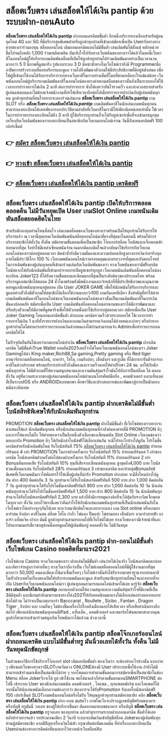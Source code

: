 # สล็อตเว็บตรง เล่นสล็อตให้ได้เงิน pantip  ด้วยระบบฝาก-ถอนAuto

**สล็อตเว็บตรง เล่นสล็อตให้ได้เงิน pantip** ฝากถอนเครดิตขขั้นต่ำ  อีกหนึ่งบริการทางเลือกสำหรับผู้คนยุคใหม่ 4G และ 5G ที่มีบริการสุดพิเศษสำหรับลูกค้าทุกท่านที่เข้ามาสมัครเพื่อเปิด Userกับทางทางค่ายของเราร่วมลงทุน สล็อตออนไลน์ เติมถอนเครดิตแบบไม่มีขั้นต่ำ เล่นเดิมพันได้ตั้งแต่ หลักหน่วยขึ้นไปจนถึงหลัก 1,000 ร่วมเพลิดเพลิน บันเทิงใจไปกับทางเว็บพนันของทางเราได้แล้วในตอนี้เว็บคาสิโนออนไลน์ผู้ให้บริการเกมเดิมพันสล็อตที่เปิดให้ลูกค้าทุกท่านได้ร่วมเดิมพันมาอย่างเป็นเวลานานมากกว่า 5 ปี มีภาพที่ดูสมจริง รูปแบบระบบ 3 D
มิหนำซ้ำทางในเว็บไซต์เรายังมี Programmerมืออาชีพการสร้างระบบที่คอยบริการและดูแล  รวมไปถึงพัฒนาตัวเกมให้มีประสิทธิภาพที่ดีอยู่สม่ำเสมอ เพื่อให้ผู้ที่เข้ามาใช้งานได้รับการบริการจากทางเว็บคาสิโนเราอย่างเต็มที่โดยที่ขาดเหลืออะไรแม้แต่น้อย เว็บพนันออนไลน์ผู้บริการเกมเดิมพันคาสิโนออนไลน์ของทางค่ายเกมสล็อตของเรานั้นยังเป็นระบบออโต้ใช้เวลาการทำรายการไม่เกิน 2 นาที ต่อการทำรายการ นับได้เลยว่าทันใจรวดเร็ว และสะดวกสบายสำหรับผู้เล่นแน่นอนและไม่ต้องแจ้งพนักงานที่ทำให้เสียเวลาอีกต่อไปเมื่อทำรายการฝากงินกับผู้เล่นพนันทุกคน
ลูกค้าทุกท่านที่สนใจอยากจะลองร่วมเล่นเกม **สล็อตเว็บตรง เล่นสล็อตให้ได้เงิน pantip** เกม SLOT  หรือ ***สล็อตเว็บตรง เล่นสล็อตให้ได้เงิน pantip*** เกมเดิมพันคาสิโนนักเล่นเกมพนันทุกคนสามารถลงทะเบียนได้เลยเพียงกรอกประวัติตามลำดับที่เว็บคาสิโนเรามีให้เพียงนิดหน่อยเท่านั้น ใช้เวลาในการทำรายการลงทะเบียนไม่ถึง 3 นาที ผู้ใช้บริการทุกท่านก็จะได้รับยูสเซอร์เพื่อที่จะเข้ามาสนุกสุดเหวี่ยงกับเว็บเดิมพันของเราลงทะเบียนเป็นสมาชิกกับเว็บเกมออนไลน์เราณ วันนี้รับเลยเครดิตฟรี 100 เปอร์เซ็นต์

## 👉 [สมัคร สล็อตเว็บตรง เล่นสล็อตให้ได้เงิน pantip](https://archa888.com/)
## 👉 [ทางเข้า สล็อตเว็บตรง เล่นสล็อตให้ได้เงิน pantip](https://archa888.com/)
## 👉 [สล็อตเว็บตรง เล่นสล็อตให้ได้เงิน pantip เครดิตฟรี](https://archa888.com/)

## สล็อตเว็บตรง เล่นสล็อตให้ได้เงิน pantip เปิดให้บริการตลอด ตลอดคืน ไม่มีวันหยุดเปิด User เกมSlot Online เกมพนันเดิมพันสล็อตยอดฮิตในไทย

สำหรับนักลงทุนท่านไหนที่สนใจ เล่นเกมสล็อตของเว็บของทางเราพร้อมเปิดให้ทุกท่านได้รับการให้บริการแล้ว ณ เวลานี้สุดยอดเว็บเดิมพันพนันสล็อตออนไลน์มาที่แรงที่สุดมาในตอนนี้ พร้อมให้การบริการสมาชิกได้ทั้งวัน ทั้งคืน สมัครตามขั้นตอนเพื่อเป็นสมาชิก โจ๊กเกอร์สล็อต โบนัสและแจ็กพอตเข้าบ่อยมากที่สุด จึงทำให้มีเหล่าเซียนพนันจำนวนมากติดอกติดใจแล้วกลับมาใช้บริการกับเว็บเกมออนไลน์ของเราต่ออยู่ตลอดเวลา มิหนำซ้ำยังมีความมั่นคงและความปลอดภัยสูงทางการเงินจ่ายจริงทุกบาทไม่มีประวัติโกง 100 % เว็บเกมพนันออนไลน์เราครอบคลุมและครบวงจรที่สุดและยังตอบโจทย์ในการเดิมพันของผู้เล่นทุกคนที่เข้ามาร่วมเล่นกับเว็บเดิมพันของเรา
ทางเว็บพนันของเรามีฟรีเครดิตโบนัสแจกให้กับนักเดิมพันที่เข้ามาทำรายการเปิดยูสเซอร์ทุกยูส เว็บเกมพนันเดิมพันสล็อตออนไลน์ลงทะเบียน Joker123 ที่ได้รับความชื่นชอบและนิยมมากที่สุดเป็นระดับต้นๆของประเทศไทย พร้อมบริการดูแลสมาชิกได้ตลอด 24 ชั่วโมงพร้อมยังมีพนักงานและเจ้าหน้าที่ที่มีประสิทธิภาพและคุณภาพคอยดูแลนักพนันทุกคนอยู่ตลอด เปิด User JOKER GAME เพื่อให้นักพนันได้รับการบริการและดูแลอย่างทั่วถึงมีตัวเกมให้สมาชิกได้เลือกใช้งานมากกว่า100 เกมกันเลยทีเดียว
สิ่งสำคัญที่ทำให้ค่ายเกมเดิมพันพนันคาสิโนออนไลน์ของเว็บเกมพนันออนไลน์ของเรานั้นเป็นเกมเดิมพันคาสิโนการเงินมั่นคงปลอดภัย สมัครเพื่อเปิด User  เกมเดิมพันสล็อตออนไลน์ค่ายเกมของเราได้มีการพัฒนาและปรับปรุงตัวเกมให้มีภาพที่ดูสมจริงเพื่อให้ตัวเกมนั้นน่าใช้บริการอยู่ตลอดเวลา สมัครเพื่อเปิด User Joker Gaming โอนถอนเครดิตขั้นต่ำ ฝากถอน เครดิตรวดเร็วด้วยระบบออโต้ ใช้เวลาการทำรายการไม่เกิน 1 นาทีทั้งรายการฝากเงินและถอนเงินสามารถแจ้งถอนได้ด้วยตนเองง่ายๆ หรือถ้าหากลูกค้าท่านใดไม่สามารถทำรายการถอนเงินด้วยตนเองได้ท่านสามารถแจ้ง Adminเพื่อทำรายการถอนเครดิตให้ได้

ในปัจจุบันยืนยันได้เลยว่าเกมออนไลน์ทำเงิน **สล็อตเว็บตรง เล่นสล็อตให้ได้เงิน pantip** ฝากเติมเครดิต ไม่มีขั้นต่ำTrue Wallet ยอดฮิต2021เลยก็ว่าได้โดยเว็บเกมพนันออนไลน์ของเรา Joker Gamingได้นำ  King maker,Rich88,Sa gaming,Pretty gaming  หรือ Red tiger อาณาจักรเกมสล็อตออนไลน์, บาคาร่า, ไฮโล, เกมยิงปลา, เสือมังกร และรูเล็ต ที่ได้การการันตีจากจากคาสิโนต่างประเทศ พร้อมบริการอย่างทั่วถึงมั่นคงและรวดเร็วคอยให้คำปรึกษา 24 ชม. มาให้กับนักพนันทุกท่าน ได้มีตัวเกมที่ให้ความสนุกสนานและความมันส์สุดเร้าใจมันไปกับการปั่นสล็อต ได้ ตลอดทั้งวัน อยู่ที่ความสะดวกของผู้เล่นเกมพนันออนไลน์ผ่านบนโทรศัพท์มือถือ , คอมพิวเตอร์ และแท็บเลตที่เป็นระบบIOS หรือ ANDROIDแบบพกพา ศึกษาวิธีและประสบการณ์และพัฒนาสู่การเป็นนักแทงพนันระดับเทพ

## สล็อตเว็บตรง เล่นสล็อตให้ได้เงิน pantip ฝากเครดิตไม่มีขั้นต่ำ โบนัสสิทธิพิเศษให้กับนักเดิมพันทุกท่าน

 PROMOTION  **สล็อตเว็บตรง เล่นสล็อตให้ได้เงิน pantip** ฝากไม่มีขั้นต่ำ ที่เว็บไซต์ของเราอยากจะนำเสนอให้แก่  นักเดิมพันทุกคน หรือนักเล่นเกมพนันทุกคนที่กำลังค้นหาค่ายที่มี  PROMOTION ดีๆ และการให้แบบไม่กั๊ก ให้ค่ายของเราเป็นอีกหนึ่งตัวเลือกของเซียนพนัน Slot Online เว็บเกมของเรา ขอบอกกับ Promotion ดีๆ ให้กับนักล่าโบนัสฟรีได้เลือกเล่นกัน จะมีโปรอะไรบ้างไปดูกัน
โปรโมชั่นเครดิตสำหรับนักเดิมพันใหม่ รับโบนัสทันที 75% [สล็อตเว็บตรง เล่นสล็อตให้ได้เงิน pantip](https://archa888.com/) ทำยอดเทิร์นแค่ 4 เท่า
 PROMOTION ในการฝากครั้งแรก รับโบนัสทันที 15% ทำยอดเทิร์นแค่ 1 เท่าของเครดิต
โบนัสเครดิตฝากครั้งต่อไปของฝากครั้งแรก รับโบนัสทันที 11% ทำยอดเทิร์นแค่ 2 เท่า
Bonusคืนยอดเสีย รับโบนัสทันที 10% ทุนที่เสียจากเซียนพนันทุกคน สูงสุดถึง4,000 บาท
โบนัสชวนเพื่อนมาเล่น รับโบนัสทันที 28% ทำยอดเทิร์นแค่ 3 เท่าของเครดิต
และท้ายสุดBonusสิทธิพิเศษที่เว็บเกมพนันเราได้คัดสรรไว้ให้เพื่อผู้เล่นที่น่ารัก  Promotion ฝากบ่อย จะมีสิ่งไหนบ้างไปดูกัน
ฝาก 400 ติดต่อกัน 3 วัน ทุกท่านจะได้รับโบนัสเครดิตฟรีทันที 500 บาท
ฝาก 1,000 ติดต่อกัน 7 วัน ลูกค้าทุกท่านจะได้รับโปรโมชั่นเครดิตฟรีทันที 900 บาท
ฝาก 1,000 ติดต่อกัน 10 วัน นักเล่นพนันทุกท่านจะได้รับโปรโมชั่นเครดิตฟรีทันที 1,500 บาท
ฝาก 800 ติดต่อกัน 15 วัน นักเดิมพันทุกท่านจะได้รับโบนัสเครดิตฟรีทันที 2,300 บาท
แล้วก็ยังมีการหมุนกงล้อที่จะได้ลุ้นรับรางวัลแจ็กพอตในทุกเวลา ทั้งวัน บอกไว้ตรงนี้เลยว่าคืนกำไรให้กับนักเล่นเกมพนันทุกท่านที่เป็นนักเล่นพนันกับในเว็บไซต์เราได้อย่างจุกๆกันไปเลย หากว่าสมาชิกติดใจและอยากจะแทง เกม Slot online หรือเกมบาคาร่าสด ยิงปลา คาสิโนสด สล็อต ไฮโล กำถั่ว ไพ่แคง ปั่นแปะ ไพ่สามกอง เสือมังกร บาคาร่าสายฟ้า บาคาร่า แบ็คแจ๊ค เก้าเก ดัมมี่ ลูกค้าทุกท่านสามารถกดไปที่เว็บไซต์ได้เลย ทางเว็บของเรามีเจ้าหน้าที่และโปรแกรมเมอร์เชี่ยวชาญด้านนี้คอยดูแลให้ผู้เดิมพันอยู่ ตลอดทั้งวัน ไม่มีวันหยุด

## สล็อตเว็บตรง เล่นสล็อตให้ได้เงิน pantip ฝาก-ถอนไม่มีขั้นต่ำ  เว็บไซต์เกม Casino ยอดฮิตที่มาแรง2021

เว็บไซต์เกม Casino ทางเว็บเกมของเรา ฝากเล่นไม่มีขั้นต่ำ เล่นง่ายได้เงินจริง โบนัสเครดิตแตกบ่อยและอัตราจ่ายสูงกว่าค่ายอื่นๆ ทางเว็บเราถือว่าเป็น เว็บไซต์เกมสล็อตออนไลน์ที่มีผู้ใช้งานมากที่สุดมากกว่า 50,000 คนและมีแนวโน้มจะขึ้นเรื่อยๆ เว็บไซต์เรานั้นยังได้รับจากมาตราฐานจากบ่อนคาสิโนทั่วประเทศในเรื่องของเปิดให้บริการเกมพนันและดูแล สำหรับสมาชิกทุกท่านที่สนใจและอยากที่จะเปิด Userกับเว็บเกมพนันออนไลน์เรา ผู้เล่นทุกคนสามารถแอดไลน์เข้ามาได้เลย
	มารู้จัก **สล็อตเว็บตรง เล่นสล็อตให้ได้เงิน pantip** ออกแบบตัวเกมให้ความสนุกและความมันส์สุดเร้าใจที่มีเกมที่เป็น 3มิติสุดล้ำ และมีเกมกำลังมาแรงแซงทางโค้ง2021ให้กับยอดนิยมมาแรงได้เลือกเล่นอย่างหลากหลายนับไม่ถ้วน  ไม่ว่าจะเป็นเกมบาคาร่า Bacccarat , Roullete , Sicbo , Fantan , Dragon Tiger , ยิงปลา และ เกมอื่นๆ ไม่ต้องขึ้นเครื่องไปไกลถึงเมืองนอกให้เสียเวลา หรือเสียค่าเดินทางอีกต่อไป เพียงแค่นักเล่นพนันทุกคนมีiPad , แท็บเล็ต , คอมพิวเตอร์ และสมาร์ทโฟนพกพาสะดวกคุณลูกค้าก็สามารถเข้ามาร่วมสนุกกัลเว็บพนันเราได้แล้วณ ช่วงเวลานี้

## สล็อตเว็บตรง เล่นสล็อตให้ได้เงิน pantip สล็อตโจ๊กเกอร์ออนไลน์ฝากถอนเครดิต แบบไม่มีขั้นต่ำทรู มันนี่วอเลทได้ทั้งวัน ทั้งคืน ไม่มีวันหยุดนักขัตฤกษ์

ในส่วนของวิธีการใช้บริการโจ๊กเกอร์ slot เติมเครดิตขั้นต่ำ ของเว็บเรา จะต้องทำอะไรบ้างนั้น แบบง่าย ๆ เพียงแค่เว็บของทางเราSLOTเกมวัดดวง ONLONEต้องมี User เข้าระบบเพื่อใช้งาน ถ้ายังไม่มีสามารถเข้าร่วมมาเพื่อเป็นสมาชิกได้ง่าย ๆ จากโหมดการทำตามขั้นตอนการสมัครเพื่อเป็นสมาชิกในช่อง Menu สล็อต Jokerจึงจะได้ ยูส เข้าใช้งาน พอได้มาแล้วก็ทำตามขั้นตอนบนSMARTPHONE ต่อไปนี้
เข้าระบบ User  ของนักเล่นเกมพนัน คอมพิวเตอร์ , ไอแพด , ทุกแพลตฟอร์ม และไอแพดก็ได้
จากนั้นให้นักเล่นพนันเลือกความต้องการว่า ต้องการจะได้รับPromotion รับเลยโบนัสเครดิตฟรี 100 เปอร์เซ็นต์ SLOTเกมพนันออนไลน์หรือไม่รับ
ให้คุณลูกค้าทุกท่านสมัครสมาชิก คลิก **สล็อตเว็บตรง เล่นสล็อตให้ได้เงิน pantip** ฝาก-ถอน autoไว ภาพในเว็บจะปรากฏเลขบัญชีพร้อมธนาคาร หรือบัญชี ทรูมันนี่ วอเลท ของผู้ให้บริการขึ้นมา
คัดลอกหมายเลขธนาคาร หรือบัญชี **สล็อตเว็บตรง เล่นสล็อตให้ได้เงิน pantip** ทรูวอเลท ของทุกท่าน แล้วทำธุรกรรมระบบฝากถอนเครดิต ขั้นต่ำได้เลย
หลังทำรายการแล้ว รอประมาณเพียง 2 วินาที ระบบจะเติมเงินเข้าบัญชีสล็อต Jokerของผู้เดิมพันทุกท่านผู้สมัครสมาชิก
หากมีปัญหาเรื่องเงินไม่เข้า กรุณาติดต่อทีมแอดมิน ที่ทำเรื่องลงทะเบียนเปิด Userผ่านช่องทางการติดต่อที่แนบเอาไว้ทางหน้าเว็บสล็อตXo


